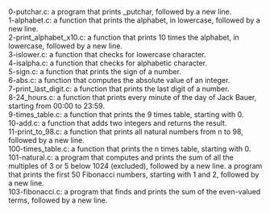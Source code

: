 0-putchar.c:  a program that prints _putchar, followed by a new line.
<br>1-alphabet.c: a function that prints the alphabet, in lowercase, followed by a new line.
<br>2-print_alphabet_x10.c: a function that prints 10 times the alphabet, in lowercase, followed by a new line.
<br>3-islower.c:  a function that checks for lowercase character.
<br>4-isalpha.c: a function that checks for alphabetic character.
<br>5-sign.c: a function that prints the sign of a number.
<br>6-abs.c: a function that computes the absolute value of an integer.
<br>7-print_last_digit.c: a function that prints the last digit of a number.
<br>8-24_hours.c: a function that prints every minute of the day of Jack Bauer, starting from 00:00 to 23:59.
<br>9-times_table.c: a function that prints the 9 times table, starting with 0.
<br>10-add.c: a function that adds two integers and returns the result.
<br>11-print_to_98.c: a function that prints all natural numbers from n to 98, followed by a new line.
<br>100-times_table.c: a function that prints the n times table, starting with 0.
<br>101-natural.c: a program that computes and prints the sum of all the multiples of 3 or 5 below 1024 (excluded), followed by a new line.
a program that prints the first 50 Fibonacci numbers, starting with 1 and 2, followed by a new line.
<br>103-fibonacci.c: a program that finds and prints the sum of the even-valued terms, followed by a new line.
